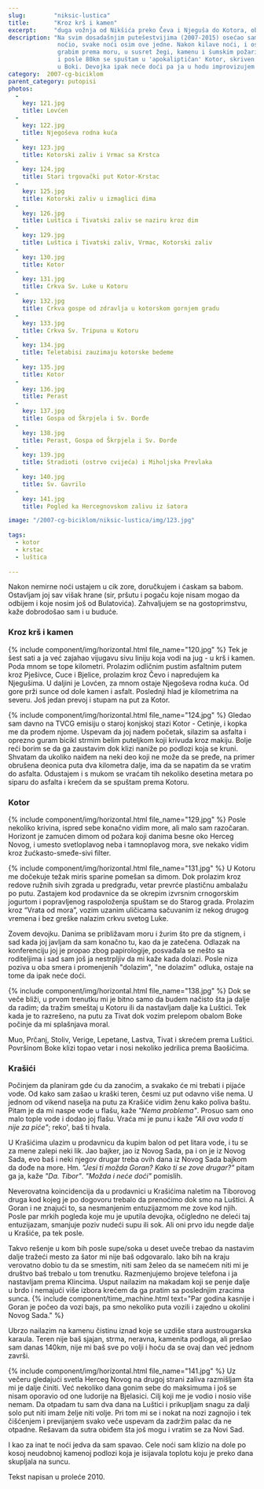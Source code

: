 ```yaml
---
slug:        "niksic-lustica"
title:       "Kroz krš i kamen"
excerpt:     "duga vožnja od Nikšića preko Čeva i Njeguša do Kotora, obalom Boke do Luštice"
description: "Na svim dosadašnjim putešestvijima (2007-2015) osećao sam se prilično opušteno i bezbedno, gde god da sam 
              noćio, svake noći osim ove jedne. Nakon kilave noći, i ostatak dana je išao nizbrdo. Krećem rano ujutro da 
              grabim prema moru, u susret žegi, kamenu i šumskim požarima čije mirise vetar donosi. Dobro sam potegao, 
              i posle 80km se spuštam u 'apokaliptičan' Kotor, skriven u žutoj izmaglici i smradu šume koja gori negde 
              u Boki. Devojka ipak neće doći pa ja u hodu improvizujem i vozim još 40ak km do Luštice."
category:  2007-cg-biciklom
parent_category: putopisi
photos:
  -
    key: 121.jpg
    title: Lovćen
  -
    key: 122.jpg
    title: Njegoševa rodna kuća
  -
    key: 123.jpg
    title: Kotorski zaliv i Vrmac sa Krstca
  -
    key: 124.jpg
    title: Stari trgovački put Kotor-Krstac
  -
    key: 125.jpg
    title: Kotorski zaliv u izmaglici dima
  -
    key: 126.jpg
    title: Luštica i Tivatski zaliv se naziru kroz dim
  -
    key: 129.jpg
    title: Luštica i Tivatski zaliv, Vrmac, Kotorski zaliv
  -
    key: 130.jpg
    title: Kotor
  -
    key: 131.jpg
    title: Crkva Sv. Luke u Kotoru
  -
    key: 132.jpg
    title: Crkva gospe od zdravlja u kotorskom gornjem gradu
  -
    key: 133.jpg
    title: Crkva Sv. Tripuna u Kotoru
  -
    key: 134.jpg
    title: Teletabisi zauzimaju kotorske bedeme
  -
    key: 135.jpg
    title: Kotor
  -
    key: 136.jpg
    title: Perast
  -
    key: 137.jpg
    title: Gospa od Škrpjela i Sv. Đorđe
  -
    key: 138.jpg
    title: Perast, Gospa od Škrpjela i Sv. Đorđe
  -
    key: 139.jpg
    title: Stradioti (ostrvo cvijeća) i Miholjska Prevlaka
  -
    key: 140.jpg
    title: Sv. Gavrilo
  -
    key: 141.jpg
    title: Pogled ka Hercegnovskom zalivu iz šatora

image: "/2007-cg-biciklom/niksic-lustica/img/123.jpg"
  
tags:
  - kotor
  - krstac
  - luštica
  
---
```



Nakon nemirne noći ustajem u cik zore, doručkujem i ćaskam sa babom. Ostavljam joj sav višak hrane (sir, pršutu i 
pogaču koje nisam mogao da odbijem i koje nosim još od Bulatovića). Zahvaljujem se na gostoprimstvu, kaže dobrodošao 
sam i u buduće.

### Kroz krš i kamen

{% include component/img/horizontal.html file_name="120.jpg" %}
Tek je šest sati a ja već zajahao vijugavu sivu liniju koja vodi na jug - u krš i kamen. Poda mnom se tope kilometri. 
Prolazim odličnim pustim asfaltnim putem kroz Pješivce, Cuce i Bjelice, prolazim kroz Čevo i napredujem ka Njegušima. 
U daljini je Lovćen, za mnom ostaje Njegoševa rodna kuća. Od gore prži sunce od dole kamen i asfalt. Poslednji hlad je 
kilometrima na severu. Još jedan prevoj i stupam na put za Kotor.

{% include component/img/horizontal.html file_name="124.jpg" %}
Gledao sam davno na TVCG emisiju o staroj konjskoj stazi Kotor - Cetinje, i kopka me da prođem njome. Uspevam da joj 
nađem početak, silazim sa asfalta i oprezno guram bicikl strmim belim puteljkom koji krivuda kroz makiju. Bolje reći 
borim se da ga zaustavim dok klizi naniže po podlozi koja se kruni. Shvatam da ukoliko naiđem na neki deo koji ne može 
da se pređe, na primer obrušena deonica puta dva kilometra dalje, ima da se napatim da se vratim do asfalta. Odustajem 
i s mukom se vraćam tih nekoliko desetina metara po siparu do asfalta i krećem da se spuštam prema Kotoru.
 
### Kotor

{% include component/img/horizontal.html file_name="129.jpg" %}
Posle nekoliko krivina, ispred sebe konačno vidim more, ali malo sam razočaran. Horizont je zamućen dimom od požara 
koji danima besne oko Herceg Novog, i umesto svetloplavog neba i tamnoplavog mora, sve nekako vidim kroz 
žućkasto-smeđe-sivi filter.

{% include component/img/horizontal.html file_name="131.jpg" %}
U Kotoru me dočekuje težak miris sparine pomešan sa dimom. Dok prolazim kroz redove ružnih sivih zgrada u predgrađu, 
vetar prevrće plastičnu ambalažu po putu. Zastajem kod prodavnice da se okrepim izvrsnim crnogorskim jogurtom i 
popravljenog raspoloženja spuštam se do Starog grada. Prolazim kroz “Vrata od mora”, vozim uzanim uličicama sačuvanim 
iz nekog drugog vremena i bez greške nalazim crkvu svetog Luke.

Zovem devojku. Danima se približavam moru i žurim što pre da stignem, i sad kada joj javljam da sam konačno tu, kao da 
je zatečena. Odlazak na konferenciju joj je propao zbog papirologije, posvađala se nešto sa roditeljima i sad sam još 
ja nestrpljiv da mi kaže kada dolazi. Posle niza poziva u oba smera i promenjenih "dolazim", "ne dolazim" odluka, 
ostaje na tome da ipak neće doći.

{% include component/img/horizontal.html file_name="138.jpg" %}
Dok se veče bliži, u prvom trenutku mi je bitno samo da budem načisto šta ja dalje da radim; da tražim smeštaj u Kotoru 
ili da nastavljam dalje ka Luštici. Tek kada je to razrešeno, na putu za Tivat dok vozim prelepom obalom Boke počinje 
da mi splašnjava moral.

Muo, Prčanj, Stoliv, Verige, Lepetane, Lastva, Tivat i skrećem prema Luštici. Površinom Boke klizi topao vetar i nosi 
nekoliko jedrilica prema Baošićima.
 
### Krašići
 
Počinjem da planiram gde ću da zanoćim, a svakako će mi trebati i pijaće vode. Od kako sam zašao u kraški teren, česmi 
uz put odavno više nema. U jednom od vikend naselja na putu za Krašiće vidim ženu kako poliva baštu. Pitam je da mi 
naspe vode u flašu, kaže *"Nema problema"*. Prosuo sam ono malo tople vode i dodao joj flašu. Vraća mi je punu i kaže 
*"Ali ova voda ti nije za piće"*; reko', baš ti hvala.

U Krašićima ulazim u prodavnicu da kupim balon od pet litara vode, i tu se za mene zalepi neki lik. Jao bajker, jao iz 
Novog Sada, pa i on je iz Novog Sada, evo baš i neki njegov drugar treba ovih dana iz Novog Sada bajkom da dođe na 
more. Hm. *"Jesi ti možda Goran? Kako ti se zove drugar?"* pitam ga ja, kaže *"Da. Tibor"*. *"Možda i neće doći"* pomislih.

Neverovatna koincidencija da u prodavnici u Krašićima naletim na Tiborovog druga kod kojeg je po dogovoru trebalo da 
prenoćimo dok smo na Luštici. A Goran i ne znajući to, sa nesmanjenim entuzijazmom me zove kod njih. Posle par mrkih 
pogleda koje mu je uputila devojka, očigledno ne deleći taj entuzijazam, smanjuje poziv nudeći supu ili sok. Ali oni 
prvo idu negde dalje u Krašiće, pa tek posle.

Takvo rešenje u kom bih posle supe/soka u deset uveče trebao da nastavim dalje tražeći mesto za šator mi nije baš 
odgovaralo. Iako bih na kraju verovatno dobio tu da se smestim, niti sam želeo da se namećem niti mi je društvo baš 
trebalo u tom trenutku. Razmenjujemo brojeve telefona i ja nastavljam prema Klincima. Usput nailazim na makadam koji se 
penje dalje u brdo i nemajući više izbora krećem da ga pratim sa poslednjim zracima sunca.
{% include component/time_machine.html text="Par godina kasnije i Goran je počeo da vozi bajs, pa smo nekoliko puta vozili i zajedno u okolini Novog Sada." %}

Ubrzo nailazim na kamenu čistinu iznad koje se uzdiše stara austrougarska karaula. Teren nije baš sjajan, strma, 
neravna, kamenita podloga, ali prešao sam danas 140km, nije mi baš sve po volji i hoću da se ovaj dan već jednom završi.

{% include component/img/horizontal.html file_name="141.jpg" %}
Uz večeru gledajući svetla Herceg Novog na drugoj strani zaliva razmišljam šta mi je dalje činiti. Već nekoliko dana 
gonim sebe do maksimuma i još se nisam oporavio od one ludorije na Bjelasici. Cilj koji me je vodio i nosio više nemam. 
Da otpadam tu sam dva dana na Luštici i prikupljam snagu za dalji solo put niti imam želje niti volje. Pri tom mi se i 
nokat na nozi zagnojio i tek čišćenjem i previjanjem svako veče uspevam da zadržim palac da ne otpadne. Rešavam da 
sutra obiđem šta još mogu i vratim se za Novi Sad.

I kao za inat te noći jedva da sam spavao. Cele noći sam klizio na dole po kosoj neudobnoj kamenoj podlozi koja je isijavala 
toplotu koju je preko dana skupljala na suncu. 

<span class="caption text-muted pull-right">Tekst napisan u proleće 2010.</span>